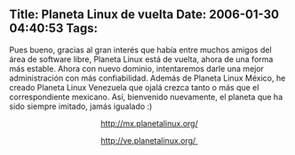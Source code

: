 Title: Planeta Linux de vuelta
Date: 2006-01-30 04:40:53
Tags: 
---
Pues bueno, gracias al gran interés que había entre muchos amigos del área de software libre, Planeta Linux está de vuelta, ahora de una forma más estable. Ahora con nuevo dominio, intentaremos darle una mejor administración con más confiabilidad. Además de Planeta Linux México, he creado Planeta Linux Venezuela que ojalá crezca tanto o más que el correspondiente mexicano. Así, bienvenido nuevamente, el planeta que ha sido siempre imitado, jamás igualado :)

<p align="center"><a target="_blank" href="http://mx.planetalinux.org/"><a href="http://mx.planetalinux.org/">http://mx.planetalinux.org/</a></a></p>
<p align="center"><a target="_blank" href="http://ve.planetalinux.org/"><a href="http://ve.planetalinux.org/%C2%A0">http://ve.planetalinux.org/ </a></a> </p>
